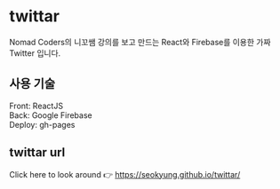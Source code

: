 # twittar

Nomad Coders의 니꼬쌤 강의를 보고 만드는 React와 Firebase를 이용한 가짜 Twitter 입니다.

## 사용 기술

Front: ReactJS<br/>
Back: Google Firebase<br/>
Deploy: gh-pages<br/>

## twittar url

Click here to look around 👉 https://seokyung.github.io/twittar/
